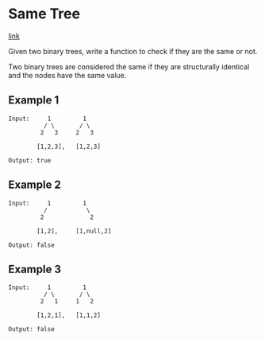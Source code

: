 # Same Tree

[link](https://leetcode.com/problems/same-tree/)

Given two binary trees, write a function to check if they are the same or not.

Two binary trees are considered the same if they are structurally identical and the nodes have the same value.

## Example 1

```
Input:     1         1
          / \       / \
         2   3     2   3

        [1,2,3],   [1,2,3]

Output: true
```

## Example 2

```
Input:     1         1
          /           \
         2             2

        [1,2],     [1,null,2]

Output: false
```

## Example 3

```
Input:     1         1
          / \       / \
         2   1     1   2

        [1,2,1],   [1,1,2]

Output: false
```

